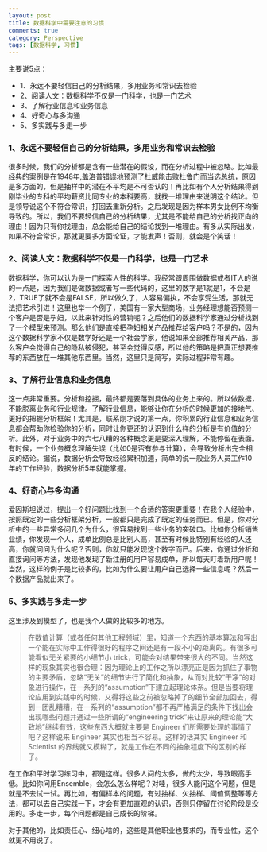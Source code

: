 ```yaml
---
layout: post
title: 数据科学中需要注意的习惯
comments: true
category: Perspective
tags: [数据科学, 习惯]
---
```


主要说5点：

- 1、永远不要轻信自己的分析结果，多用业务和常识去检验  
- 2、阅读人文：数据科学不仅是一门科学，也是一门艺术  
- 3、了解行业信息和业务信息  
- 4、好奇心与多沟通  
- 5、多实践与多走一步  

<!-- more -->

### 1、永远不要轻信自己的分析结果，多用业务和常识去检验
很多时候，我们的分析都是含有一些潜在的假设，而在分析过程中被忽略。比如最经典的案例是在1948年,盖洛普错误地预测了杜威能击败杜鲁门而当选总统，原因是多方面的，但是抽样中的潜在不平均是不可否认的！再比如有个人分析结果得到刚毕业的专科的平均薪资比同专业的本科要高，就找一堆理由来说明这个结论。但是领导说这个不符合常识，打回去重新分析。之后发现是因为样本男女比例不均衡导致的。所以，我们不要轻信自己的分析结果，尤其是不能给自己的分析找正向的理由！因为只有你找理由，总会能给自己的结论找到一堆理由。有多从实际出发，如果不符合常识，那就更要多方面论证，才能发声！否则，就会是个笑话！

### 2、阅读人文：数据科学不仅是一门科学，也是一门艺术
数据科学，你可以认为是一门探索人性的科学。我经常跟周围做数据或者IT人的说的一点是，因为我们是做数据或者写一些代码的，这里的数字是1就是1，不会是2，TRUE了就不会是FALSE，所以做久了，人容易偏执，不会享受生活，那就无法把艺术引进！这里也举一个例子，美国有一家大型商场，业务经理想能否预测一个客户是否是孕妇，以此来针对性的营销呢？之后他们的数据科学家通过分析找到了一个模型来预测。那么他们是直接把孕妇相关产品推荐给客户吗？不是的，因为这个数据科学家不仅是数学好还是一个社会学家，他说如果全部推荐相关产品，那么客户会觉得自己的隐私被侵犯，甚至会觉得反感，所以他的策略是把真正想要推荐的东西放在一堆其他东西里。当然，这里只是简写，实际过程非常有趣。

### 3、了解行业信息和业务信息
这一点非常重要。分析和挖掘，最终都是要落到具体的业务上来的。所以做数据，不能脱离业务和行业规律。了解行业信息，能够让你在分析的时候更加的接地气、更好的把握分析框架！尤其是，联系刚才说的第一点，你积累的行业信息和业务信息都会帮助你检验你的分析，同时让你更还的认识到什么样的分析是有价值的分析。此外，对于业务中的六七八糟的各种概念更是要深入理解，不能停留在表面。有时候，一个业务概念理解失误（比如0是否有参与计算），会导致分析出完全相反的结论。据说，数据分析会导致经验累积加速，简单的说一般业务人员工作10年的工作经验，数据分析5年就能掌握。

### 4、好奇心与多沟通
爱因斯坦说过，提出一个好问题比找到一个合适的答案更重要！在我个人经验中，按照既定的一些分析框架分析，一般都只是完成了既定的任务而已。但是，你对分析中的一些异常多问几个为什么，很容易找到一些业务的突破口。比如你分析销售业绩，你发现一个人，成单比例总是比别人高，甚至有时候比特别有经验的人还高，你就问问为什么呢？否则，你就只能发现这个数字而已。后来，你通过分析和直接询问等方法，发现他发现了新注册的用户容易成单，所以每天盯着新用户呢！当然，这样的例子是比较多的，比如为什么要让用户自己选择一些信息呢？然后一个数据产品就出来了。

### 5、多实践与多走一步
这里涉及到模型了，也是我个人做的比较多的地方。

> 在数值计算（或者任何其他工程领域）里，知道一个东西的基本算法和写出一个能在实际中工作得很好的程序之间还是有一段不小的距离的。有很多可能看似无关紧要的小细节小 trick，可能会对结果带来很大的不同。当然这样的现象其实也很合理：因为理论上的工作之所以漂亮正是因为抓住了事物的主要矛盾，忽略“无关”的细节进行了简化和抽象，从而对比较“干净”的对象进行操作，在一系列的“assumption”下建立起理论体系。但是当要将理论应用到实践中的时候，又得将这些之前被忽略掉了的细节全部加回去，得到一团乱糟糟，在一系列的“assumption”都不再严格满足的条件下找出会出现哪些问题并通过一些所谓的“engineering trick”来让原来的理论能“大致地”继续有效，这些东西大概就主要是 Engineer 们所需要处理的事情了吧？这样说来 Engineer 其实也相当不容易。这样的话其实 Engineer 和 Scientist 的界线就又模糊了，就是工作在不同的抽象程度下的区别的样子。 

在工作和平时学习练习中，都是这样。很多人问的太多，做的太少，导致眼高手低。比如你问用Ensemble，会怎么怎么样呢？对哇，很多人能问这个问题，但是就是不去试一试。再比如，有偏样本的问题，有过抽样、欠抽样、阈值调整等等方法，都可以去自己实践一下，才会有更加直观的认识，否则只停留在讨论阶段是没用的。多走一步，每个问题都是自己成长的阶梯。

对于其他的，比如责任心、细心啥的，这些是其他职业也要求的，而专业性，这个就更不用说了。